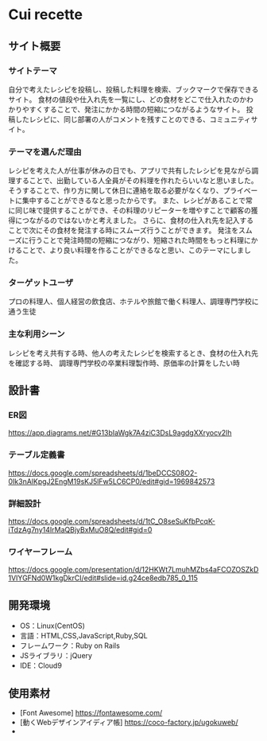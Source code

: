 # Cui recette

## サイト概要
### サイトテーマ
自分で考えたレシピを投稿し、投稿した料理を検索、ブックマークで保存できるサイト。
食材の値段や仕入れ先を一覧にし、どの食材をどこで仕入れたのかわかりやすくすることで、発注にかかる時間の短縮につながるようなサイト。
投稿したレシピに、同じ部署の人がコメントを残すことのできる、コミュニティサイト。

### テーマを選んだ理由
レシピを考えた人が仕事が休みの日でも、アプリで共有したレシピを見ながら調理することで、出勤している人全員がその料理を作れたらいいなと思いました。
そうすることで、作り方に関して休日に連絡を取る必要がなくなり、プライベートに集中することができるなと思ったからです。
また、レシピがあることで常に同じ味で提供することができ、その料理のリピーターを増やすことで顧客の獲得につながるのではないかと考えました。
さらに、食材の仕入れ先を記入することで次にその食材を発注する時にスムーズ行うことができます。
発注をスムーズに行うことで発注時間の短縮につながり、短縮された時間をもっと料理にかけることで、より良い料理を作ることができるなと思い、このテーマにしました。

### ターゲットユーザ
プロの料理人、個人経営の飲食店、ホテルや旅館で働く料理人、調理専門学校に通う生徒

### 主な利用シーン
レシピを考え共有する時、他人の考えたレシピを検索するとき、食材の仕入れ先を確認する時、
調理専門学校の卒業料理製作時、原価率の計算をしたい時

## 設計書
### ER図
https://app.diagrams.net/#G13bIaWgk7A4ziC3DsL9agdgXXryocv2lh
### テーブル定義書
https://docs.google.com/spreadsheets/d/1beDCCS08O2-0Ik3nAlKpgJ2EngM19sKJ5lFw5LC6CP0/edit#gid=1969842573
### 詳細設計
https://docs.google.com/spreadsheets/d/1tC_O8seSuKfbPcqK-iTdzAg7ny14IrMaQBjyBxMuO8Q/edit#gid=0
### ワイヤーフレーム
https://docs.google.com/presentation/d/12HKWt7LmuhMZbs4aFCOZOSZkD1VIYGFNd0W1kgDkrCI/edit#slide=id.g24ce8edb785_0_115

## 開発環境
- OS：Linux(CentOS)
- 言語：HTML,CSS,JavaScript,Ruby,SQL
- フレームワーク：Ruby on Rails
- JSライブラリ：jQuery
- IDE：Cloud9

## 使用素材
- [Font Awesome] https://fontawesome.com/
- [動くWebデザインアイディア帳] https://coco-factory.jp/ugokuweb/
-